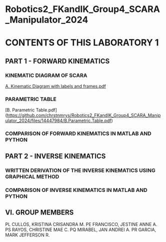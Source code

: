 # Robotics2_FKandIK_Group4_SCARA_Manipulator_2024

# CONTENTS OF THIS LABORATORY 1
## PART 1 - FORWARD KINEMATICS
### KINEMATIC DIAGRAM OF SCARA 
[A. Kinematic Diagram with labels and frames.pdf](https://github.com/chrstnmrys/Robotics2_FKandIK_Group4_SCARA_Manipulator_2024/files/14447977/A.Kinematic.Diagram.with.labels.and.frames.pdf)

### PARAMETRIC TABLE
[B. Parametric Table.pdf]
(https://github.com/chrstnmrys/Robotics2_FKandIK_Group4_SCARA_Manipulator_2024/files/14447984/B.Parametric.Table.pdf)


### COMPARISON OF FORWARD KINEMATICS IN MATLAB AND PYTHON

## PART 2 - INVERSE KINEMATICS
### WRITTEN DERIVATION OF THE INVERSE KINEMATICS USING GRAPHICAL METHOD

### COMPARISON OF INVERSE KINEMATICS IN MATLAB AND PYTHON

## VI. GROUP MEMBERS
 PL	CULLOS, KRISTINA CRISANDRA M.
 PE	FRANCISCO, JESTINE ANNE A.
 PS	RAYOS, CHRISTINE MAE C.
 PQ	MIRABEL, JAN ANDREI A.
 PR	GARCIA, MARK JEFFERSON R.




